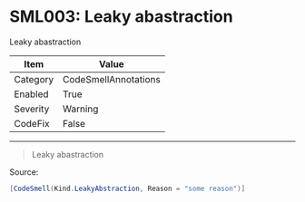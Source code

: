 # SML003: Leaky abastraction

Leaky abastraction

|Item|Value|
|-|-|
|Category|CodeSmellAnnotations|
|Enabled|True|
|Severity|Warning|
|CodeFix|False|
---

> Leaky abastraction


Source:
```cs
[CodeSmell(Kind.LeakyAbstraction, Reason = "some reason")]
```